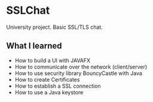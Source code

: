 # SSLChat

University project. Basic SSL/TLS chat.

## What I learned

* How to build a UI with JAVAFX
* How to communicate over the network (client/server)
* How to use security library BouncyCastle with Java
* How to create Certificates
* How to establish a SSL connection
* How to use a Java keystore
